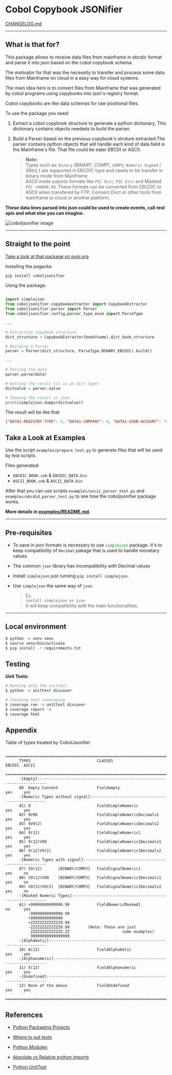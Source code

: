 # Cobol Copybook JSONifier

[CHANGELOG.md](https://github.com/jrperin/cobol-copybook.jsonifier/blob/master/CHANGELOG.md)

----

## What is that for?

This package allows to receive data files from mainframe in ebcdic format and parse it into json based on the cobol copybook schema.

The motivator for that was the necessity to transfer and process some data files from Mainframe on cloud in a easy way for cloud systems.

The main idea here is to convert files from Mainframe that was generated by cobol programs using copybooks into json's registry format.

Cobol copybooks are like data schemas for raw positional files.

To use the package you need:
1. Extract a cobol copybook structure to generate a python dictionary. This dictionary contains objects neededs to build the parser.

2. Build a Parser based on the previous copybook's struture extracted.The parser contains python objects that will handle each kind of data field in the Mainframe's file. That file could be eater EBCDI or ASCII.
    > **Note:**  
    > Types such as: `Binary` _(BINARY, COMP)_, `COMP3`, `Numeric Signed` _( S9(n) )_ are supported in EBCDIC type and needs to be transfer in binary mode from Mainframe.  
    > ASCII mode suports formats like `PIC 9(n)`, `PIC X(n)` and Masked `PIC +99999.99`. These formats can be converted from EBCDIC to ASCII when transfered by FTP, Connect Dirct or other tools from mainframe to cloud or another platform.


**These data lines parsed into json could be used to create events, call rest apis and what else you can imagine.**

![coboljsonifier image](https://raw.githubusercontent.com/jrperin/cobol-copybook.jsonifier/master/docs/COBOL_JSONIFIER.png)

----

## Straight to the point

[Take a look at that package on pypi.org](https://pypi.org/project/coboljsonifier/)

Installing the pagacke.

``` bash
pip install coboljsonifier
```

Using the package.
``` python

import simplejson
from coboljsonifier.copybookextractor import CopybookExtractor
from coboljsonifier.parser import Parser
from coboljsonifier.config.parser_type_enum import ParseType

...

# Extracting copybook structure
dict_structure = CopybookExtractor(bookfname).dict_book_structure

# Building a Parser
parser = Parser(dict_structure, ParseType.BINARY_EBCDIC).build()

...

# Parsing the data
parser.parse(data)

# Getting the result (it is an dict type)
dictvalue = parser.value

# Showing the result as Json
print(simplejson.dumps(dictvalue))

```
The result will be like that:

``` json
{"DATA1-REGISTRY-TYPE": 2, "DATA1-COMPANY": 4, "DATA1-USER-ACCOUNT": "0040000000090001111", "DATA1-BIRTH-DATE": "1971-01-21", "DATA1-NAME": "JOHN ROBERT PERIN", "DATA1-CREDIT-LIMIT": 1001, "DATA1-LIMIT-USED": -1000.10, "DATA1-STATUS": [{"DATA1-STATUS-FLAG": "1"}, {"DATA1-STATUS-FLAG": "2"}, {"DATA1-STATUS-FLAG": "3"}, {"DATA1-STATUS-FLAG": "4"}], "FILLER-1": null}
```

## Take a Look at Examples

Use the script `examples/prepare_test.py` to generate files that will be used by test scripts.

Files generated:
* `EBCDIC_BOOK.cob` & `EBCDIC_DATA.bin`
* `ASCII_BOOK.cob` & `ASCII_DATA.bin`

After that you can use scripts `examples/ascii_parser_test.py` and `examples/ebcdid_parser_test.py` to see how the coboljsonifier package works.

**More details in [examples/README.md](https://raw.githubusercontent.com/jrperin/cobol-copybook.jsonifier/master/examples/README.md).**

-----

## Pre-requisites

* To save in json formats is necessary to use <spam style="color:#009900">`simplejson`</spam> package. It's to keep compatibility of `Decimal` pakage that is used to handle monetary values.
* The common `json` library has incompatibility with Decimal values

* Install `simplejson` just running `pip install simplejson`.
* Use `simplejson` the same way of `json`. 
    > Ex.   
    > `install simplejson as json`   
    > It will keep compatibility with the main functionalities.

-----

## Local environment

```bash
$ python -m venv venv
$ source venv/bin/activate
$ pip install -r requirements.txt

```

## Testing

**Unit Tests:**
``` bash
# Running only the unittest
$ python -m unittest discover

# Checking test coveraging
$ coverage run -m unittest discover
$ coverage report -m
$ coverage html
```


## Appendix

Table of types treated by CobolJsonifier

```
    =======================================================================================
      TYPES                             CLASSES                          EBCDIC  ASCII     
    =======================================================================================
      -[Empty]--------------------------------------------------------------------------   
      00  Empty Content                 Fieldempty                        yes     yes      
      -[Numeric Types without signal]---------------------------------------------------   
      01) 9                             FieldSimpleNumeric                yes     yes      
      02) 9V99                          FieldSimpleNumericDecimals1       yes     yes      
      03) 9V9(2)                        FieldSimpleNumericDecimals2       yes     yes      
      04) 9(12)                         FieldSimpleNumeric1               yes     yes      
      05) 9(12)V99                      FieldSimpleNumeric1Decimals1      yes     yes      
      06) 9(12)V9(2)                    FieldSimpleNumeric1Decimals2      yes     yes      
      -[Numeric Types with signal]------------------------------------------------------   
      07) S9(12)       [BINARY/COMP3]   FieldSignalNumeric1               yes     no       
      08) S9(12)V99    [BINARY/COMP3]   FieldSignalNumeric1Decimals1      yes     no       
      09) S9(12)V9(2)  [BINARY/COMP3]   FieldSignalNumeric1Decimals2      yes     no       
      -[Masked Numeric Types]-----------------------------------------------------------   
      A1) +99999999999999.99            FieldNumericMasked1               no      yes      
          -99999999999999.99                                                               
          +99999999999999                                                                  
          +ZZZZZZZZZZZZZ9.99                                                               
          -ZZZZZZZZZZZZZ9.99        (Note: These are just                                  
           ZZZZZZZZZZZZZZ.ZZ                       some examples)                          
           99999999999999999                                                               
      -[Alphabetic]---------------------------------------------------------------------   
      10) A(12)                         FieldAlphabetic                   yes     yes      
      -[Alphanumeric]-------------------------------------------------------------------   
      11) X(12)                         FieldAlphanumeric                 yes     yes      
      -[Undefined]----------------------------------------------------------------------   
      12) None of the above             FieldUndefined                    yes     yes      
    =======================================================================================
```

## References

* [Python Packaging Projects](https://packaging.python.org/tutorials/packaging-projects/)

* [Where to put tests](http://pythonchb.github.io/PythonTopics/where_to_put_tests.html)

* [Python Modules](https://docs.python.org/3/tutorial/modules.html)

* [Absolute vs Relative python imports](https://realpython.com/absolute-vs-relative-python-imports/)

* [Python UnitTest](https://pythontesting.net/framework/specify-test-unittest-nosetests-pytest/)
